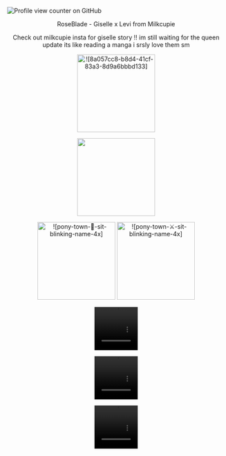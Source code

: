 ![Profile view counter on GitHub](https://komarev.com/ghpvc/?username=PromiseEverlasting&color=f2965e&style=for-the-badge&label=Ackerman)
<p align="center">
 RoseBlade - Giselle x Levi from Milkcupie
   <p align="center">
           Check out milkcupie insta for giselle story !! im still waiting for the queen update its like reading a manga i srsly love them sm
       <p align="center">
    <img width="180" src="https://github.com/user-attachments/assets/1f11106e-729b-43b3-bcc8-7ba8167b03ea" alt =![8a057cc8-b8d4-41cf-83a3-8d9a6bbbd133]>
   <p align="center">
<img width="180" src="https://i.pinimg.com/736x/83/bc/57/83bc575dad463e6b4f2bc99ed5367040.jpg">
<p align="center">
<img width="180" src="https://github.com/user-attachments/assets/d724286a-9a32-4323-998a-4f45b72e534a" alt=![pony-town-🌹-sit-blinking-name-4x]>
<img width="180" src="https://github.com/user-attachments/assets/ee13bf41-66fa-40e2-a2ad-5f60a3a8e02b" alt= ![pony-town-⚔-sit-blinking-name-4x]>
<p align="center">
<p align="center">
<video src=https://github.com/user-attachments/assets/bc41748b-47d2-4dd3-966e-dfc71f4b7a03 width=100 height=100/> 
  <p align="center">
<video src=https://github.com/user-attachments/assets/c25494bf-be5c-4c15-9642-1f1686d60aed width=100 height=100/> 
  <p align="center">
<video src=https://github.com/user-attachments/assets/87d27be5-dcc0-413a-909c-c0ab20417025 width=100 height=100/> 
! 





















